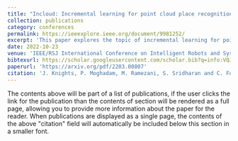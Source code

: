 ```yaml
---
title: "Incloud: Incremental learning for point cloud place recognition"
collection: publications
category: conferences
permalink: https://ieeexplore.ieee.org/document/9981252/
excerpt: 'This paper explores the topic of incremental learning for point cloud place recognition, continuously adapting pre-trained networks to novel environments while mitigating catastrophic forgetting.'
date: 2022-10-23
venue: 'IEEE/RSJ International Conference on Intelligent Robots and Systems (IROS)'
bibtexurl: https://scholar.googleusercontent.com/scholar.bib?q=info:VQJwtt-Awa0J:scholar.google.com/&output=citation&scisdr=CgIrYr3uEKrk9pmiVRM:AAZF9b8AAAAAaFukTROlwsBr7f3SCWwnXBu1g6E&scisig=AAZF9b8AAAAAaFukTUyQAtunLHh3Jd_RPdi4omE&scisf=4&ct=citation&cd=-1&hl=en
paperurl: 'https://arxiv.org/pdf/2203.00807'
citation: 'J. Knights, P. Moghadam, M. Ramezani, S. Sridharan and C. Fookes, <i>"InCloud: Incremental Learning for Point Cloud Place Recognition,"</i> 2022 IEEE/RSJ International Conference on Intelligent Robots and Systems (IROS), Kyoto, Japan, 2022, pp. 8559-8566, doi: 10.1109/IROS47612.2022.9981252.'
---
```


The contents above will be part of a list of publications, if the user clicks the link for the publication than the contents of section will be rendered as a full page, allowing you to provide more information about the paper for the reader. When publications are displayed as a single page, the contents of the above "citation" field will automatically be included below this section in a smaller font.